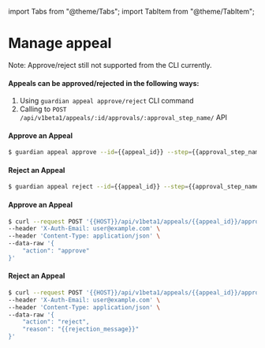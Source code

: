 import Tabs from "@theme/Tabs";
import TabItem from "@theme/TabItem";

# Manage appeal

Note: Approve/reject still not supported from the CLI currently.

#### Appeals can be approved/rejected in the following ways:

1. Using `guardian appeal approve/reject` CLI command
2. Calling to `POST /api/v1beta1/appeals/:id/approvals/:approval_step_name/` API

<Tabs groupId="api">
  <TabItem value="cli" label="CLI" default>

#### Approve an Appeal

```bash
$ guardian appeal approve --id={{appeal_id}} --step={{approval_step_name}}
```

#### Reject an Appeal

```bash
$ guardian appeal reject --id={{appeal_id}} --step={{approval_step_name}} --reason={{rejection_message}}
```

  </TabItem>
  <TabItem value="http" label="HTTP">

#### Approve an Appeal

```bash
$ curl --request POST '{{HOST}}/api/v1beta1/appeals/{{appeal_id}}/approvals/{{approval_step_name}}' \
--header 'X-Auth-Email: user@example.com' \
--header 'Content-Type: application/json' \
--data-raw '{
    "action": "approve"
}'
```

#### Reject an Appeal

```bash
$ curl --request POST '{{HOST}}/api/v1beta1/appeals/{{appeal_id}}/approvals/{{approval_step_name}}' \
--header 'X-Auth-Email: user@example.com' \
--header 'Content-Type: application/json' \
--data-raw '{
    "action": "reject",
    "reason": "{{rejection_message}}"
}'
```

  </TabItem>
</Tabs>
